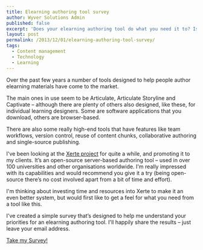 ```yaml
---
title: Elearning authoring tool survey
author: Wyver Solutions Admin
published: false
excerpt: 'Does your elearning authoring tool do what you need it to? Is it able to grow with your team? Please take my simple survey to help me feed into the Xerte open-source development process. '
layout: post
permalink: /2013/12/01/elearning-authoring-tool-survey/
tags:
  - Content management
  - Technology
  - Learning
---
```

Over the past few years a number of tools designed to help people author elearning materials have come to the market.

The main ones in use seem to be Articulate, Articulate Storyline and Captivate &#8211; although there are plenty of others also designed, like these, for individual learning designers. Some are software applications that you download, others are browser-based.

There are also some really high-end tools that have features like team workflows, version control, reuse of content chunks, collaborative authoring and single-source publishing.

I've been looking at the <a title="Xerte Community website" href="http://www.xerte.org.uk/" target="_blank">Xerte project</a> for quite a while, and promoting it to my clients. It&#8217;s an open-source server-based authoring tool &#8211; used in over 100 universities and other organisations worldwide. I'm really impressed with its capabilities and would recommend you give it a try (being open-source there&#8217;s no cost involved apart from a bit of time and effort).

I'm thinking about investing time and resources into Xerte to make it an even better system, but would first like to get a feel for what you need from a tool like this.

I've created a simple survey that&#8217;s designed to help me understand your priorities for an elearning authoring tool. I'll happily share the results &#8211; just leave your email address.

<span><a class="pd-embed" id="pd1385745184774" href="http://berthelemy.polldaddy.com/s/elearning-authoring-tools">Take my Survey!</a></span>
